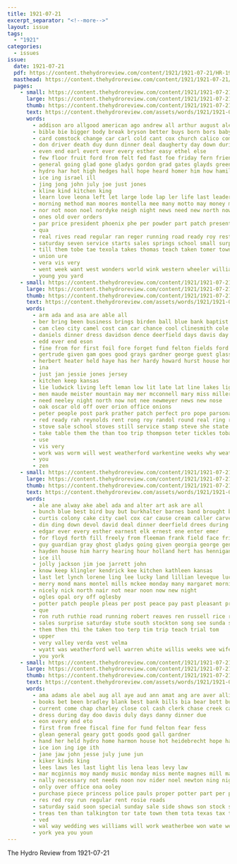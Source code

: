 ```yaml
---
title: 1921-07-21
excerpt_separator: "<!--more-->"
layout: issue
tags:
  - "1921"
categories:
  - issues
issue:
  date: 1921-07-21
  pdf: https://content.thehydroreview.com/content/1921/1921-07-21/HR-1921-07-21.pdf
  masthead: https://content.thehydroreview.com/content/1921/1921-07-21/masthead/HR-1921-07-21.jpg
  pages:
    - small: https://content.thehydroreview.com/content/1921/1921-07-21/small/HR-1921-07-21-01.jpg
      large: https://content.thehydroreview.com/content/1921/1921-07-21/large/HR-1921-07-21-01.jpg
      thumb: https://content.thehydroreview.com/content/1921/1921-07-21/thumbnails/HR-1921-07-21-01.jpg
      text: https://content.thehydroreview.com/assets/words/1921/1921-07-21/HR-1921-07-21-01.txt
      words:
        - addison aro allgood american ago andrew all arthur august alexander ani are and
        - bible bie bigger body break bryson better buys born bors baby back bix boy best borne bear both bridgeport bead barn binger buy bixler bigley big barr business beach but blakley been blue butler bath barber broadway bert
        - card comstock change car carl cold cant cox church calico comfort citizen chance city come company cooler cost circle christian cool chau can calles calica class close cause
        - don driver death duy dunn dinner deal daugherty day down during doing daughter days david
        - even end earl evert ever every esther easy ethel else
        - few floor fruit ford from felt fed fast foe friday fern friends fields filer fever fall fanning forget fine fred first fancy faint felton for filling fish
        - general going glad gone gladys gordon grad gates glayds green given goods gave grain grade getting gray grandfield ground good goodpasture glidewell
        - hydro har hot high hedges hall hope heard homer him how hamilton haye hook hundred had hour hang hard hatfield has held house home hern hazel her
        - ice ing israel ill
        - jing jong john july joe just jones
        - kline kind kitchen king
        - learn love leona left let large lode lap ler life last leader lawn lay logan long limp learned lahoma lord lies less
        - morning method man moores montella mee many motto may money most mony more must mexico miles merle mcfarlin mise middle mer mal mat master made members men miss
        - nor not noon noel nordyke neigh night news need new north now
        - ones old over orders
        - par price president phoenix phe per powder part patch present pleasant press plant pastor place past park public push people purchase pitzer
        - qua
        - real rives read regular ran reger running road ready roy rest room reels russell ralph run rates
        - saturday seven service starts sales springs school small surprise scott schools seen sister set season see sat sides sell student slagell sir states summer she sad style ster sale snow seem said subject second soon sunday store suey shoulder study shoe staple som still sun strong such sermon
        - till them tobe tae texola takes thomas teach taken tomer town testi teacher take tie times thing the trip thee then than taylor
        - union ure
        - vera vis very
        - went week want west wonders world wink western wheeler williams water way wear welcome with whistle well wish wonder winter weatherford wife ware was works wart will walter war
        - young you yard
    - small: https://content.thehydroreview.com/content/1921/1921-07-21/small/HR-1921-07-21-02.jpg
      large: https://content.thehydroreview.com/content/1921/1921-07-21/large/HR-1921-07-21-02.jpg
      thumb: https://content.thehydroreview.com/content/1921/1921-07-21/thumbnails/HR-1921-07-21-02.jpg
      text: https://content.thehydroreview.com/assets/words/1921/1921-07-21/HR-1921-07-21-02.txt
      words:
        - arm ada and asa are able all
        - ber bring been business brings birden ball blue bank baptist bill bout back baker best bear brand breeding buy barber big but
        - cam cleo city camel cost can car chance cool clinesmith cole cook cash chair colonel case craft chas clay company center class claude charle
        - daniels dinner dress davidson dence deerfield days davis day down ditmore daughter done dillow
        - edd ever end eson
        - fine from for first foil fore forget fund felton fields ford friday fountain fast far fresh few free
        - gertrude given gam goes good grays gardner george guest glass glad goods gordon going
        - herbert heater held haye has her hardy howard hurst house home hydro harry habit half herndon hei heres
        - ina
        - just jan jessie jones jersey
        - kitchen keep kansas
        - lie ludwick living left leman low lit late lat line lakes light lemons loss last lon land lahoma
        - men maude meister mountain may mer mcconnell mary miss miller main mon money mccool most milk more mable must man mention mea much
        - need neeley night north now not nee newmeyer news new nose
        - oak oscar old off over orion office onions
        - peter people post park prather patch perfect pro pope parsonage public piano place pleasure par pay paper part per pos pitzer
        - red ready rah reynolds rent rong roy randol round real ring russell rube res
        - stove sale school stoves still service stamp steve she state sky smoke star surplus soon sarah sible such summer son saturday storks sell side see sallie stroll skill shaw stover second springs silks sister standard seal sum shreck show sunday spring
        - take table them the than too trip thompson teter tickles tobacco
        - use
        - vis very
        - work was worm will west weatherford warkentine weeks why weather wynona week want walters well with walter
        - you
        - zen
    - small: https://content.thehydroreview.com/content/1921/1921-07-21/small/HR-1921-07-21-03.jpg
      large: https://content.thehydroreview.com/content/1921/1921-07-21/large/HR-1921-07-21-03.jpg
      thumb: https://content.thehydroreview.com/content/1921/1921-07-21/thumbnails/HR-1921-07-21-03.jpg
      text: https://content.thehydroreview.com/assets/words/1921/1921-07-21/HR-1921-07-21-03.txt
      words:
        - ale ane alway ake abel ada and alter art ask are all
        - bunch blue best bird buy but burkhalter barnes band brought bartgis been bossler beach blanche both below business bring bill books
        - curtis colony cake city cael cox car cause cream caller carver cares cat credit can canute claude charley cai come class cantrell
        - din ding down devol david deal dinner deerfield drees during day dooley door drop das dod
        - edgar ever every esther earnest elk ernest ene enter emer
        - for floyd forth fill freely from fleeman frank field face friday fields fresh front ford farm fost fillmore fin fine
        - guy guardian gray ghost gladys going given georgia george gent german graham grand glenn grover gregg
        - hayden house him harry hearing hour holland hert has hennigan home har hag homes herb hall hattie hurst hope her had hol held huss horr helen hydro
        - ice ill
        - jolly jackson jim joe jarrett john
        - know keep klingler kendrick kee kitchen kathleen kansas
        - last let lynch lorene ling lee lucky land lillian leveque lucile light lars loth lichter lister lang
        - merry mond mans montel mills mckee monday many margaret morning mound moore mcnary menary mccool miss much mildred made men
        - nicely nick north nair not near noon now new night
        - ogles opal ory off oglesby
        - potter patch people pleas per post peace pay past pleasant price par pap pace place present
        - que
        - ron ruth ruthie road running robert reaves ren russell rice room raymond reno
        - sales surprise saturday stute south stockton song see sunda stakes springs sylvester store swim school summer shanon soon supper son suter side sundy stove seems sunday sun sheller stoves
        - them then thi the taken too terp tim trip teach trial tom
        - upper
        - very valley verda vest velma
        - wyatt was weatherford well warren white willis weeks wee wife week work wilbur wheat water went worl while with will
        - you york
    - small: https://content.thehydroreview.com/content/1921/1921-07-21/small/HR-1921-07-21-04.jpg
      large: https://content.thehydroreview.com/content/1921/1921-07-21/large/HR-1921-07-21-04.jpg
      thumb: https://content.thehydroreview.com/content/1921/1921-07-21/thumbnails/HR-1921-07-21-04.jpg
      text: https://content.thehydroreview.com/assets/words/1921/1921-07-21/HR-1921-07-21-04.txt
      words:
        - ama adams ale abel aug all aye aud ann amat ang are aver allie and
        - books bet been bradley blank best bank bills bia bear bott butler bright bridges business begin board banks bonds balance but bells
        - current come chap charley close col cash clerk chase creek carnegie can cream cox chon city council cheeks caddo county check
        - dress during day doo davis duly days danny dinner due
        - eon every end eto
        - first from free fiscal fine for fund felton fear fess
        - glean general geary gott goods good gall gardner
        - hand her held hydro home harmon house hot heidebrecht hope hatfield
        - ice ion ing ige ith
        - jane jaw john jesse july june jun
        - kiker kinds king
        - lees laws les last light lis lena leas levy law
        - mar mcginnis moy mandy music monday miss mente magnes mill mand mayor munich maggie made
        - nally necessary not needs noon nov nider noel newton ning night
        - only over office ona ooley
        - purchase piece princess police pauls proper potter part per pree pitzer prather pay public plenty process president
        - res red roy run regular rent rosie roads
        - saturday said soon special sunday sale side shows son stock show state street shea stocks subject sik salary such scott surplus summer sic
        - treas ten than talkington tor tate town them tota texas tax the ties thi
        - ved
        - wal way wedding wes williams will work weatherbee won wate week was with
        - york yea you youn
---
```


The Hydro Review from 1921-07-21

<!--more-->

